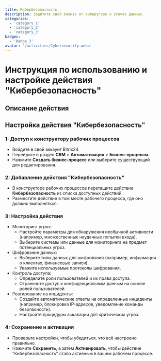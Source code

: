```yaml
---
title: Кибербезопасность
description: Защитите свой бизнес от киберугроз и утечек данных.
categories: 
  - 'category_1'
  - 'category_2'
  - 'category_3'
badges: 
  - 'badge_3'
avatar: '/activities/Cybersecurity.webp'
---
```

# Инструкция по использованию и настройке действия "Кибербезопасность"

## Описание действия

## **Настройка действия "Кибербезопасность"**

### 1: Доступ к конструктору рабочих процессов
- Войдите в свой аккаунт Bitrix24.
- Перейдите в раздел **CRM** > **Автоматизация** > **Бизнес-процессы**.
- Нажмите **Создать бизнес-процесс** или выберите существующий для редактирования.

### 2: Добавление действия "Кибербезопасность"
- В конструкторе рабочих процессов перетащите действие **Кибербезопасность** из списка доступных действий.
- Разместите действие в том месте рабочего процесса, где оно должно выполняться.

### 3: Настройка действия
- Мониторинг угроз:
  - Настройте параметры для обнаружения необычной активности (например, множественные неудачные попытки входа).
  - Выберите системы или данные для мониторинга на предмет потенциальных угроз.
- Шифрование данных:
  - Выберите типы данных для шифрования (например, информация о клиентах, финансовые записи).
  - Укажите используемые протоколы шифрования.
- Контроль доступа:
  - Определите роли пользователей и их права доступа.
  - Ограничьте доступ к конфиденциальным данным на основе ролей пользователей.
- Реагирование на инциденты:
  - Создайте автоматические ответы на определенные инциденты (например, блокировка IP-адресов, уведомление команды безопасности).
  - Настройте процедуры эскалации для критических угроз.

### 4: Сохранение и активация
- Проверьте настройки, чтобы убедиться, что всё настроено правильно.
- Нажмите **Сохранить**, а затем **Активировать**, чтобы действие "Кибербезопасность" стало активным в вашем рабочем процессе.